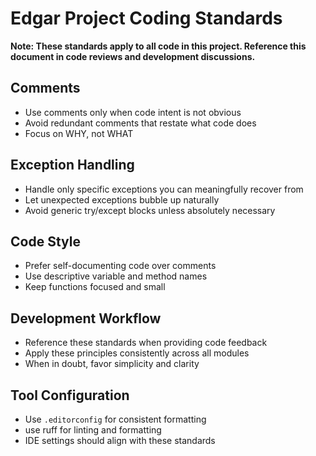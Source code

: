 # Edgar Project Coding Standards

**Note: These standards apply to all code in this project. Reference this document in code reviews and development discussions.**

## Comments
- Use comments only when code intent is not obvious
- Avoid redundant comments that restate what code does
- Focus on WHY, not WHAT

## Exception Handling
- Handle only specific exceptions you can meaningfully recover from
- Let unexpected exceptions bubble up naturally
- Avoid generic try/except blocks unless absolutely necessary

## Code Style
- Prefer self-documenting code over comments
- Use descriptive variable and method names
- Keep functions focused and small

## Development Workflow
- Reference these standards when providing code feedback
- Apply these principles consistently across all modules
- When in doubt, favor simplicity and clarity

## Tool Configuration
- Use `.editorconfig` for consistent formatting
- use ruff for linting and formatting
- IDE settings should align with these standards
